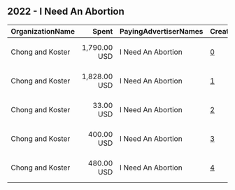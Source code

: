 ## 2022 - I Need An Abortion 
|OrganizationName|Spent|PayingAdvertiserNames|CreativeUrls|Impressions|Genders|AgeBrackets|CountryCodes|BillingAddresses|CandidateBallotInformation|
|:---|---:|:---|:---|---:|:---|:---|:---|:---|:---|
|Chong and Koster|1,790.00 USD|I Need An Abortion|[0](https://www.snap.com/political-ads/asset/d224c52bc15464e37da2d63bff18a49bd6526663db1a76f495dedf7df6c2ee5c?mediaType=mp4)|2,632,928|FEMALE|25-|united states|"1640 Rhode Island Ave. NW, Suite 600,Washington,20036,US"||
|Chong and Koster|1,828.00 USD|I Need An Abortion|[1](https://www.snap.com/political-ads/asset/f8571caccfc5908866bae6a04f50999b01e1742f7e637b2383aa00bb2db6872a?mediaType=mp4)|2,718,282|FEMALE|25-|united states|"1640 Rhode Island Ave. NW, Suite 600,Washington,20036,US"||
|Chong and Koster|33.00 USD|I Need An Abortion|[2](https://www.snap.com/political-ads/asset/2f2b5ea9706e72bfc0ba750e82ff45479e177bd086670e989de0c42e0d08b79d?mediaType=mp4)|30,879||25-|united states|"1640 Rhode Island Ave. NW, Suite 600,Washington,20036,US"||
|Chong and Koster|400.00 USD|I Need An Abortion|[3](https://www.snap.com/political-ads/asset/f49cc92a48a93f39ad19f6c716589561041f158d849f72f23a26c7ccb27847d3?mediaType=mp4)|651,207|FEMALE|25-|united states|"1640 Rhode Island Ave. NW, Suite 600,Washington,20036,US"||
|Chong and Koster|480.00 USD|I Need An Abortion|[4](https://www.snap.com/political-ads/asset/bef80c8ef3f7bf6dc9a2a8d6ea1a37ef3258b995870c23328444e2e214a62695?mediaType=mp4)|778,130|FEMALE|25-|united states|"1640 Rhode Island Ave. NW, Suite 600,Washington,20036,US"||
